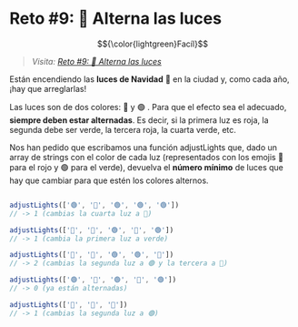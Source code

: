 # Reto #9: 🚦 Alterna las luces

$${\color{lightgreen}Facíl}$$

> _Visita: [Reto #9: 🚦 Alterna las luces](https://adventjs.dev/es/challenges/2023/9)_

Están encendiendo las **luces de Navidad** 🎄 en la ciudad y, como cada año,
¡hay que arreglarlas!

Las luces son de dos colores: 🔴 y 🟢 . Para que el efecto sea el adecuado, **siempre
deben estar alternadas**. Es decir, si la primera luz es roja, la segunda debe ser
verde, la tercera roja, la cuarta verde, etc.

Nos han pedido que escribamos una función adjustLights que, dado un array de
strings con el color de cada luz (representados con los emojis 🔴 para el rojo y
🟢 para el verde), devuelva el **número mínimo** de luces que hay que cambiar para
que estén los colores alternos.

```javascript

adjustLights(['🟢', '🔴', '🟢', '🟢', '🟢'])
// -> 1 (cambias la cuarta luz a 🔴)

adjustLights(['🔴', '🔴', '🟢', '🔴', '🟢'])
// -> 1 (cambia la primera luz a verde)

adjustLights(['🔴', '🔴', '🟢', '🟢', '🔴'])
// -> 2 (cambias la segunda luz a 🟢 y la tercera a 🔴)

adjustLights(['🟢', '🔴', '🟢', '🔴', '🟢'])
// -> 0 (ya están alternadas)

adjustLights(['🔴', '🔴', '🔴'])
// -> 1 (cambias la segunda luz a 🟢)
```
